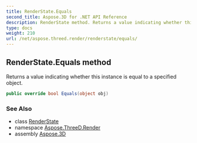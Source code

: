 ```yaml
---
title: RenderState.Equals
second_title: Aspose.3D for .NET API Reference
description: RenderState method. Returns a value indicating whether this instance is equal to a specified object
type: docs
weight: 210
url: /net/aspose.threed.render/renderstate/equals/
---
```

## RenderState.Equals method

Returns a value indicating whether this instance is equal to a specified object.

```csharp
public override bool Equals(object obj)
```

### See Also

* class [RenderState](../)
* namespace [Aspose.ThreeD.Render](../../renderstate/)
* assembly [Aspose.3D](../../../)


